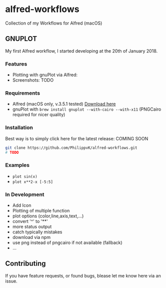 # alfred-workflows
Collection of my Workflows for Alfred (macOS)

## GNUPLOT
My first Alfred workflow, I started developing at the 20th of January 2018.

### Features
* Plotting with gnuPlot via Alfred:
* Screenshots: TODO

### Requirements
* Alfred (macOS only, v.3.5.1 tested) [Download here](https://www.alfredapp.com)
* gnuPlot with `brew install gnuplot --with-cairo --with-x11` (PNGCairo required for nicer quality)

### Installation
Best way is to simply click here for the latest release: COMING SOON 
```bash
git clone https://github.com/PhilippvK/alfred-workflows.git
# TODO
```

### Examples
* `plot sin(x)`
* `plot x**2-x [-5:5]`

### In Development
* Add Icon
* Plotting of multiple function
* plot options (color,line,axis,text,...)
* convert '^' to '**'
* more status output
* catch typically mistakes
* download via npm
* use png instead of pngcairo if not available (fallback)
* ...

## Contributing
If you have feature requests, or found bugs, blease let me know here via an issue.
